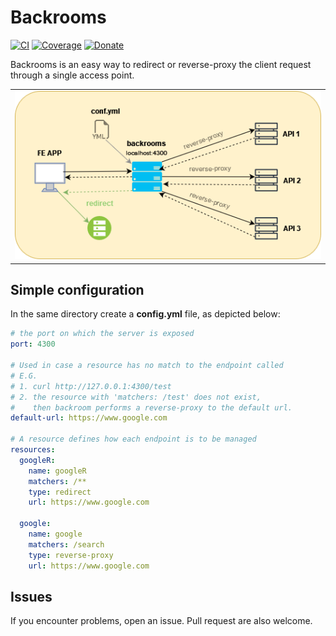 # Backrooms
[![CI](https://img.shields.io/badge/CI-passed-brightgreen?logo=github)](https://github.com/Dn-a/backrooms/actions/workflows/go.yml)
[![Coverage](https://img.shields.io/badge/Coverage-44%25-brightgreen)](https://github.com/Dn-a/backrooms/actions/workflows/coverage.yaml)
[![Donate](https://img.shields.io/badge/Donate-PayPal-green.svg)](https://www.paypal.me/dnag88)

Backrooms is an easy way to redirect or reverse-proxy the client request through a single access point.

<div >
  <table><tr>
 <td style="text-align:center">
  <img width="500px"  src="assets/backrooms.png?" />
 </td>
 </tr></table>
</div>

## Simple configuration
In the same directory create a **config.yml** file, as depicted below:
```yaml
# the port on which the server is exposed
port: 4300

# Used in case a resource has no match to the endpoint called
# E.G. 
# 1. curl http://127.0.0.1:4300/test
# 2. the resource with 'matchers: /test' does not exist, 
#    then backroom performs a reverse-proxy to the default url.  
default-url: https://www.google.com

# A resource defines how each endpoint is to be managed 
resources:  
  googleR:
    name: googleR
    matchers: /**
    type: redirect    
    url: https://www.google.com

  google:
    name: google
    matchers: /search
    type: reverse-proxy
    url: https://www.google.com
```

## Issues
If you encounter problems, open an issue. Pull request are also welcome.
